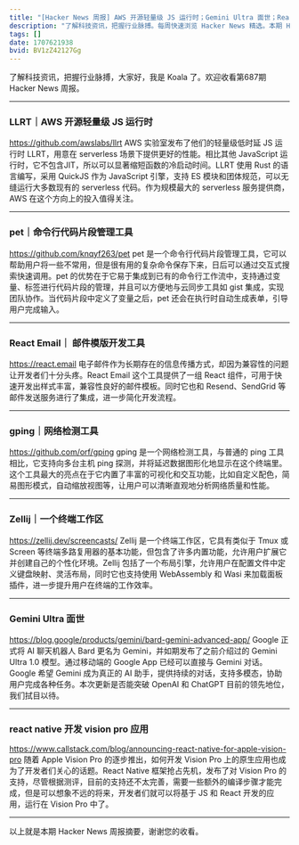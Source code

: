 ```yaml
---
title: "[Hacker News 周报] AWS 开源轻量级 JS 运行时；Gemini Ultra 面世；React Native 开发 Vision Pro 应用"
description: "了解科技资讯，把握行业脉搏。每周快速浏览 Hacker News 精选。本期 Hacker Newsletter 地址：https://mailchi.mp/hackernewsletter/687"
tags: []
date: 1707621938
bvid: BV1zZ42127Gg
---
```

了解科技资讯，把握行业脉搏，大家好，我是 Koala 了。欢迎收看第687期 Hacker News 周报。

---

### LLRT｜AWS 开源轻量级 JS 运行时
https://github.com/awslabs/llrt
AWS 实验室发布了他们的轻量级低时延 JS 运行时 LLRT，用意在 serverless 场景下提供更好的性能。相比其他 JavaScript 运行时，它不包含JIT，所以可以显著缩短函数的冷启动时间。LLRT 使用 Rust 的语言编写，采用 QuickJS 作为 JavaScript 引擎，支持 ES 模块和团体规范，可以无缝运行大多数现有的 serverless 代码。作为规模最大的 serverless 服务提供商，AWS 在这个方向上的投入值得关注。

---

### pet｜命令行代码片段管理工具
https://github.com/knqyf263/pet
pet 是一个命令行代码片段管理工具，它可以帮助用户将一些不常用，但是很有用的复杂命令保存下来，日后可以通过交互式搜索快速调用。pet 的优势在于它易于集成到已有的命令行工作流中，支持通过变量、标签进行代码片段的管理，并且可以方便地与云同步工具如 gist 集成，实现团队协作。当代码片段中定义了变量之后，pet 还会在执行时自动生成表单，引导用户完成输入。

---

### React Email｜ 邮件模版开发工具
https://react.email
电子邮件作为长期存在的信息传播方式，却因为兼容性的问题让开发者们十分头疼。React Email 这个工具提供了一组 React 组件，可用于快速开发出样式丰富，兼容性良好的邮件模板。同时它也和 Resend、SendGrid 等邮件发送服务进行了集成，进一步简化开发流程。

---

### gping｜网络检测工具
https://github.com/orf/gping
gping 是一个网络检测工具，与普通的 ping 工具相比，它支持向多台主机 ping 探测，并将延迟数据图形化地显示在这个终端里。这个工具最大的亮点在于它内置了丰富的可视化和交互功能，比如自定义配色，简易图形模式，自动缩放视图等，让用户可以清晰直观地分析网络质量和性能。

---

### Zellij｜一个终端工作区
https://zellij.dev/screencasts/
Zellij 是一个终端工作区，它具有类似于 Tmux 或 Screen 等终端多路复用器的基本功能，但包含了许多内置功能，允许用户扩展它并创建自己的个性化环境。Zellij 包括了一个布局引擎，允许用户在配置文件中定义键盘映射、灵活布局，同时它也支持使用 WebAssembly 和 Wasi 来加载面板插件，进一步提升用户在终端的工作效率。

---

### Gemini Ultra 面世
https://blog.google/products/gemini/bard-gemini-advanced-app/
Google 正式将 AI 聊天机器人 Bard 更名为 Gemini，并如期发布了之前介绍过的 Gemini Ultra 1.0 模型。通过移动端的 Google App 已经可以直接与 Gemini 对话。Google 希望 Gemini 成为真正的 AI 助手，提供持续的对话，支持多模态，协助用户完成各种任务。本次更新是否能突破 OpenAI 和 ChatGPT 目前的领先地位，我们拭目以待。

---

### react native 开发 vision pro 应用
https://www.callstack.com/blog/announcing-react-native-for-apple-vision-pro
随着 Apple Vision Pro 的逐步推出，如何开发 Vision Pro 上的原生应用也成为了开发者们关心的话题。React Native 框架抢占先机，发布了对 Vision Pro 的支持，尽管根据测评，目前的支持还不太完善，需要一些额外的编译步骤才能完成，但是可以想象不远的将来，开发者们就可以将基于 JS 和 React 开发的应用，运行在 Vision Pro 中了。

---

以上就是本期 Hacker News 周报摘要，谢谢您的收看。


